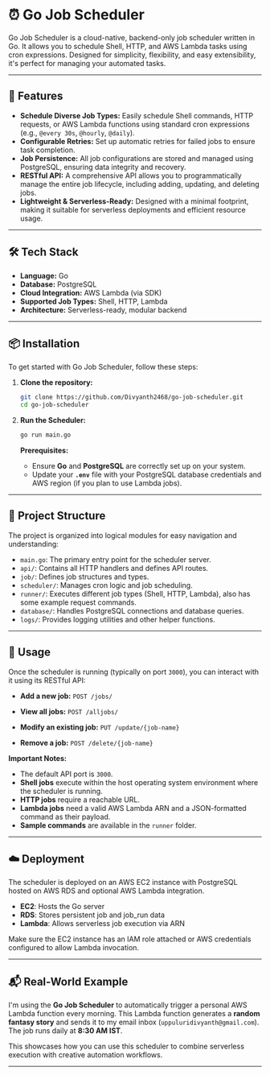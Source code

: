 # ⏰ Go Job Scheduler

Go Job Scheduler is a cloud-native, backend-only job scheduler written in Go. It allows you to schedule Shell, HTTP, and AWS Lambda tasks using cron expressions. Designed for simplicity, flexibility, and easy extensibility, it's perfect for managing your automated tasks.

---

## 🚀 Features

- **Schedule Diverse Job Types:** Easily schedule Shell commands, HTTP requests, or AWS Lambda functions using standard cron expressions (e.g., `@every 30s`, `@hourly`, `@daily`).
- **Configurable Retries:** Set up automatic retries for failed jobs to ensure task completion.
- **Job Persistence:** All job configurations are stored and managed using PostgreSQL, ensuring data integrity and recovery.
- **RESTful API:** A comprehensive API allows you to programmatically manage the entire job lifecycle, including adding, updating, and deleting jobs.
- **Lightweight & Serverless-Ready:** Designed with a minimal footprint, making it suitable for serverless deployments and efficient resource usage.

---

## 🛠️ Tech Stack

- **Language:** Go
- **Database:** PostgreSQL
- **Cloud Integration:** AWS Lambda (via SDK)
- **Supported Job Types:** Shell, HTTP, Lambda
- **Architecture:** Serverless-ready, modular backend

---

## 📦 Installation

To get started with Go Job Scheduler, follow these steps:

1.  **Clone the repository:**

    ```bash
    git clone https://github.com/Divyanth2468/go-job-scheduler.git
    cd go-job-scheduler
    ```

2.  **Run the Scheduler:**

    ```bash
    go run main.go
    ```

    **Prerequisites:**

    - Ensure **Go** and **PostgreSQL** are correctly set up on your system.
    - Update your **`.env`** file with your PostgreSQL database credentials and AWS region (if you plan to use Lambda jobs).

---

## 📁 Project Structure

The project is organized into logical modules for easy navigation and understanding:

- `main.go`: The primary entry point for the scheduler server.
- `api/`: Contains all HTTP handlers and defines API routes.
- `job/`: Defines job structures and types.
- `scheduler/`: Manages cron logic and job scheduling.
- `runner/`: Executes different job types (Shell, HTTP, Lambda), also has some example request commands.
- `database/`: Handles PostgreSQL connections and database queries.
- `logs/`: Provides logging utilities and other helper functions.

---

## 🔧 Usage

Once the scheduler is running (typically on port `3000`), you can interact with it using its RESTful API:

- **Add a new job:**
  `POST /jobs/`

- **View all jobs:**
  `POST /alljobs/`

- **Modify an existing job:**
  `PUT /update/{job-name}`

- **Remove a job:**
  `POST /delete/{job-name}`

**Important Notes:**

- The default API port is `3000`.
- **Shell jobs** execute within the host operating system environment where the scheduler is running.
- **HTTP jobs** require a reachable URL.
- **Lambda jobs** need a valid AWS Lambda ARN and a JSON-formatted command as their payload.
- **Sample commands** are available in the `runner` folder.

---

## ☁️ Deployment

The scheduler is deployed on an AWS EC2 instance with PostgreSQL hosted on AWS RDS and optional AWS Lambda integration.

- **EC2**: Hosts the Go server
- **RDS**: Stores persistent job and job_run data
- **Lambda**: Allows serverless job execution via ARN

Make sure the EC2 instance has an IAM role attached or AWS credentials configured to allow Lambda invocation.

---

## 📬 Real-World Example

I'm using the **Go Job Scheduler** to automatically trigger a personal AWS Lambda function every morning. This Lambda function generates a **random fantasy story** and sends it to my email inbox (`uppuluridivyanth@gmail.com`). The job runs daily at **8:30 AM IST**.

This showcases how you can use this scheduler to combine serverless execution with creative automation workflows.

---
